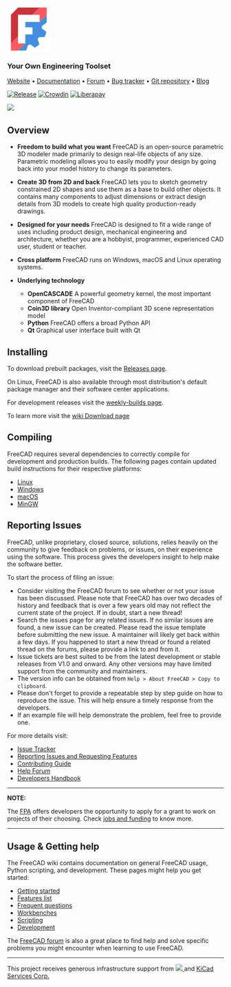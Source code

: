 <a href="https://freecad.org"><img src="/src/Gui/Icons/freecad.svg" height="100px" width="100px"></a>

### Your Own Engineering Toolset

[Website](https://www.freecad.org) • 
[Documentation](https://wiki.freecad.org) •
[Forum](https://forum.freecad.org/) •
[Bug tracker](https://github.com/FreeCAD/FreeCAD/issues) •
[Git repository](https://github.com/FreeCAD/FreeCAD) •
[Blog](https://blog.freecad.org)


[![Release](https://img.shields.io/github/release/freecad/freecad.svg)](https://github.com/freecad/freecad/releases/latest) [![Crowdin](https://d322cqt584bo4o.cloudfront.net/freecad/localized.svg)](https://crowdin.com/project/freecad) [![Liberapay](https://img.shields.io/liberapay/receives/FreeCAD.svg?logo=liberapay)](https://liberapay.com/FreeCAD)

<img src="https://user-images.githubusercontent.com/1828501/174066870-1692005b-f8d7-43fb-a289-6d2f07f73d7f.png" width="800"/>

Overview
--------

* **Freedom to build what you want**  FreeCAD is an open-source parametric 3D 
modeler made primarily to design real-life objects of any size. 
Parametric modeling allows you to easily modify your design by going back into 
your model history to change its parameters. 

* **Create 3D from 2D and back** FreeCAD lets you to sketch geometry constrained
 2D shapes and use them as a base to build other objects. 
 It contains many components to adjust dimensions or extract design details from 
 3D models to create high quality production-ready drawings.

* **Designed for your needs** FreeCAD is designed to fit a wide range of uses
including product design, mechanical engineering and architecture,
whether you are a hobbyist, programmer, experienced CAD user, student or teacher.

* **Cross platform** FreeCAD runs on Windows, macOS and Linux operating systems.

* **Underlying technology**
    * **OpenCASCADE** A powerful geometry kernel, the most important component of FreeCAD
    * **Coin3D library** Open Inventor-compliant 3D scene representation model
    * **Python** FreeCAD offers a broad Python API
    * **Qt** Graphical user interface built with Qt


Installing
----------

To download prebuilt packages, visit the
[Releases page](https://github.com/FreeCAD/FreeCAD/releases).

On Linux, FreeCAD is also available through most distribution's default package manager and their software center applications.

For development releases visit the [weekly-builds page](https://github.com/FreeCAD/FreeCAD-Bundle/releases/tag/weekly-builds).

To learn more visit the [wiki Download page](https://wiki.freecad.org/Download)

Compiling
---------

FreeCAD requires several dependencies to correctly compile for development and production builds. The following pages contain updated build instructions for their respective platforms:

- [Linux](https://wiki.freecad.org/Compile_on_Linux)
- [Windows](https://wiki.freecad.org/Compile_on_Windows)
- [macOS](https://wiki.freecad.org/Compile_on_MacOS)
- [MinGW](https://wiki.freecad.org/Compile_on_MinGW)


Reporting Issues
---------

FreeCAD, unlike proprietary, closed source, solutions, relies heavily on the community to give feedback on problems, or issues, on their experience using the software. This process gives the developers insight to help make the software better.

To start the process of filing an issue:

- Consider visiting the FreeCAD forum to see whether or not your issue has been discussed. Please note that FreeCAD has over two decades of history and feedback that is over a few years old may not reflect the current state of the project. If in doubt, start a new thread!
- Search the issues page for any related issues. If no similar issues are found, a new issue can be created. Please read the issue template before submitting the new issue. A maintainer will likely get back within a few days. If you happened to start a new thread or found a related thread on the forums, please provide a link to and from it.
- Issue tickets are best suited to be from the latest development or stable releases from V1.0 and onward. Any other versions may have limited support from the community and maintainers.
- The version info can be obtained from `Help > About FreeCAD > Copy to clipboard`.
- Please don't forget to provide a repeatable step by step guide on how to reproduce the issue. This will help ensure a timely response from the developers.
- If an example file will help demonstrate the problem, feel free to provide one. 

For more details visit:

- [Issue Tracker](https://github.com/FreeCAD/FreeCAD/issues)
- [Reporting Issues and Requesting Features](https://github.com/FreeCAD/FreeCAD/issues/new/choose)
- [Contributing Guide](https://github.com/FreeCAD/FreeCAD/blob/master/CONTRIBUTING.md)
- [Help Forum](https://forum.freecad.org/viewforum.php?f=3)
- [Developers Handbook](https://freecad.github.io/DevelopersHandbook/)

---
**NOTE:**

The [FPA](https://fpa.freecad.org) offers developers the opportunity
to apply for a grant to work on projects of their choosing. Check
[jobs and funding](https://blog.freecad.org/jobs/) to know more.

---

Usage & Getting help
--------------------

The FreeCAD wiki contains documentation on 
general FreeCAD usage, Python scripting, and development. These 
pages might help you get started:

- [Getting started](https://wiki.freecad.org/Getting_started)
- [Features list](https://wiki.freecad.org/Feature_list)
- [Frequent questions](https://wiki.freecad.org/FAQ/en)
- [Workbenches](https://wiki.freecad.org/Workbenches)
- [Scripting](https://wiki.freecad.org/Power_users_hub)
- [Development](https://wiki.freecad.org/Developer_hub)

The [FreeCAD forum](https://forum.freecad.org) is also a great place
to find help and solve specific problems you might encounter when
learning to use FreeCAD.

---

<p>This project receives generous infrastructure support from
  <a href="https://www.digitalocean.com/">
    <img src="https://opensource.nyc3.cdn.digitaloceanspaces.com/attribution/assets/SVG/DO_Logo_horizontal_blue.svg" width="91px">
  </a> and <a href="https://www.kipro-pcb.com/">KiCad Services Corp.</a>
</p>
